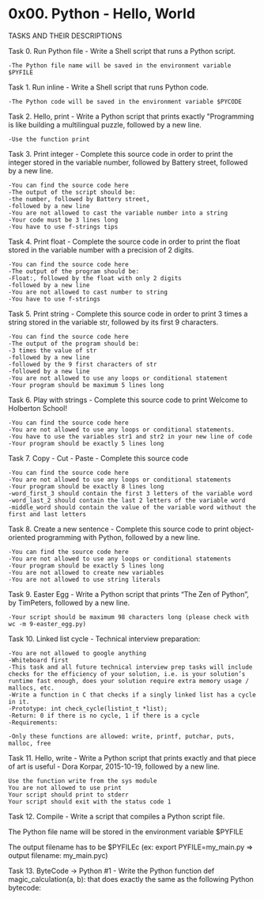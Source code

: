 # 0x00. Python - Hello, World

TASKS AND THEIR DESCRIPTIONS

Task 0. Run Python file - Write a Shell script that runs a Python script.

	-The Python file name will be saved in the environment variable $PYFILE

Task 1. Run inline - Write a Shell script that runs Python code.

	-The Python code will be saved in the environment variable $PYCODE

Task 2. Hello, print - Write a Python script that prints exactly "Programming is like building a multilingual puzzle, followed by a new line.

	-Use the function print

Task 3. Print integer - Complete this source code in order to print the integer stored in the variable number, followed by Battery street, followed by a new line.

	-You can find the source code here
	-The output of the script should be:
	-the number, followed by Battery street,
	-followed by a new line
	-You are not allowed to cast the variable number into a string
	-Your code must be 3 lines long
	-You have to use f-strings tips

Task 4. Print float - Complete the source code in order to print the float stored in the variable number with a precision of 2 digits.

	-You can find the source code here
	-The output of the program should be:
	-Float:, followed by the float with only 2 digits
	-followed by a new line
	-You are not allowed to cast number to string
	-You have to use f-strings

Task 5. Print string - Complete this source code in order to print 3 times a string stored in the variable str, followed by its first 9 characters.

	-You can find the source code here
	-The output of the program should be:
	-3 times the value of str
	-followed by a new line
	-followed by the 9 first characters of str
	-followed by a new line
	-You are not allowed to use any loops or conditional statement
	-Your program should be maximum 5 lines long

Task 6. Play with strings - Complete this source code to print Welcome to Holberton School!

	-You can find the source code here
	-You are not allowed to use any loops or conditional statements.
	-You have to use the variables str1 and str2 in your new line of code
	-Your program should be exactly 5 lines long


Task 7. Copy - Cut - Paste - Complete this source code

	-You can find the source code here
	-You are not allowed to use any loops or conditional statements
	-Your program should be exactly 8 lines long
	-word_first_3 should contain the first 3 letters of the variable word
	-word_last_2 should contain the last 2 letters of the variable word
	-middle_word should contain the value of the variable word without the first and last letters

Task 8. Create a new sentence - Complete this source code to print object-oriented programming with Python, followed by a new line.

	-You can find the source code here
	-You are not allowed to use any loops or conditional statements
	-Your program should be exactly 5 lines long
	-You are not allowed to create new variables
	-You are not allowed to use string literals

Task 9. Easter Egg - Write a Python script that prints “The Zen of Python”, by TimPeters, followed by a new line.

	-Your script should be maximum 98 characters long (please check with wc -m 9-easter_egg.py)


Task 10. Linked list cycle - Technical interview preparation:

	-You are not allowed to google anything
	-Whiteboard first
	-This task and all future technical interview prep tasks will include checks for the efficiency of your solution, i.e. is your solution’s runtime fast enough, does your solution require extra memory usage / mallocs, etc.
	-Write a function in C that checks if a singly linked list has a cycle in it.
	-Prototype: int check_cycle(listint_t *list);
	-Return: 0 if there is no cycle, 1 if there is a cycle
	-Requirements:

	-Only these functions are allowed: write, printf, putchar, puts, malloc, free

Task 11. Hello, write - Write a Python script that prints exactly and that piece of art is useful - Dora Korpar, 2015-10-19, followed by a new line.

	Use the function write from the sys module
	You are not allowed to use print
	Your script should print to stderr
	Your script should exit with the status code 1

Task 12. Compile - Write a script that compiles a Python script file.

The Python file name will be stored in the environment variable $PYFILE

The output filename has to be $PYFILEc (ex: export PYFILE=my_main.py => output filename: my_main.pyc)

Task 13. ByteCode -> Python #1 - Write the Python function def magic_calculation(a, b): that does exactly the same as the following Python bytecode:
